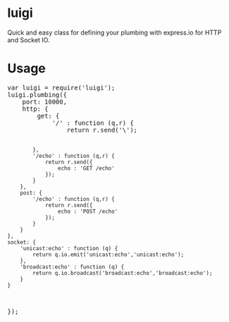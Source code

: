 luigi
=====

Quick and easy class for defining your plumbing with express.io for HTTP and Socket IO.


Usage
=====

<pre>
var luigi = require('luigi');
luigi.plumbing({
	port: 10000,
	http: {
		get: {
			'/' : function (q,r) {
				return r.send('\<!doctype html><html><script src=\'socket.io/socket.io.js\'></script></html>');
			},
			'/echo' : function (q,r) {
				return r.send({
					echo : 'GET /echo'
				});
			}
		},
		post: {
			'/echo' : function (q,r) {
				return r.send({
					echo : 'POST /echo'
				});
			}
		}
	},
	socket: {
		'unicast:echo' : function (q) {
			return q.io.emit('unicast:echo','unicast:echo');
		},
		'broadcast:echo' : function (q) {
			return q.io.broadcast('broadcast:echo','broadcast:echo');
		}
	}
});
</pre>
